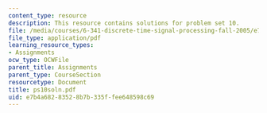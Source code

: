 ```yaml
---
content_type: resource
description: This resource contains solutions for problem set 10.
file: /media/courses/6-341-discrete-time-signal-processing-fall-2005/e7b4a68283528b7b335ffee648598c69_ps10soln.pdf
file_type: application/pdf
learning_resource_types:
- Assignments
ocw_type: OCWFile
parent_title: Assignments
parent_type: CourseSection
resourcetype: Document
title: ps10soln.pdf
uid: e7b4a682-8352-8b7b-335f-fee648598c69
---
```

